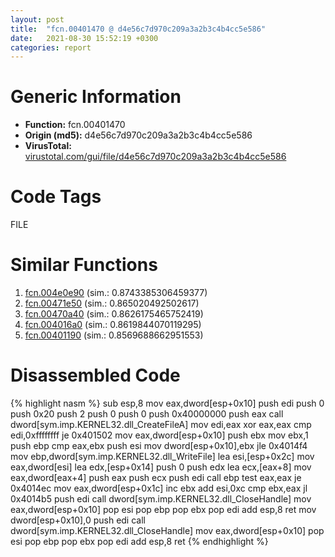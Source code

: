 ```yaml
---
layout: post
title:  "fcn.00401470 @ d4e56c7d970c209a3a2b3c4b4cc5e586"
date:   2021-08-30 15:52:19 +0300
categories: report
---
```


# Generic Information
- **Function:** fcn.00401470
- **Origin (md5):** d4e56c7d970c209a3a2b3c4b4cc5e586
- **VirusTotal:** [virustotal.com/gui/file/d4e56c7d970c209a3a2b3c4b4cc5e586][virustotal_ref]

# Code Tags
<span class="tag" id="FILE">FILE</span>


# Similar Functions

1. [fcn.004e0e90][similar_1_ref] (sim.: 0.8743385306459377)
2. [fcn.00471e50][similar_2_ref] (sim.: 0.865020492502617)
3. [fcn.00470a40][similar_3_ref] (sim.: 0.8626175465752419)
4. [fcn.004016a0][similar_4_ref] (sim.: 0.8619844070119295)
5. [fcn.00401190][similar_5_ref] (sim.: 0.8569688662951553)


# Disassembled Code

{% highlight nasm %}
sub esp,8
mov eax,dword[esp+0x10]
push edi
push 0
push 0x20
push 2
push 0
push 0
push 0x40000000
push eax
call dword[sym.imp.KERNEL32.dll_CreateFileA]
mov edi,eax
xor eax,eax
cmp edi,0xffffffff
je 0x401502
mov eax,dword[esp+0x10]
push ebx
mov ebx,1
push ebp
cmp eax,ebx
push esi
mov dword[esp+0x10],ebx
jle 0x4014f4
mov ebp,dword[sym.imp.KERNEL32.dll_WriteFile]
lea esi,[esp+0x2c]
mov eax,dword[esi]
lea edx,[esp+0x14]
push 0
push edx
lea ecx,[eax+8]
mov eax,dword[eax+4]
push eax
push ecx
push edi
call ebp
test eax,eax
je 0x4014ec
mov eax,dword[esp+0x1c]
inc ebx
add esi,0xc
cmp ebx,eax
jl 0x4014b5
push edi
call dword[sym.imp.KERNEL32.dll_CloseHandle]
mov eax,dword[esp+0x10]
pop esi
pop ebp
pop ebx
pop edi
add esp,8
ret 
mov dword[esp+0x10],0
push edi
call dword[sym.imp.KERNEL32.dll_CloseHandle]
mov eax,dword[esp+0x10]
pop esi
pop ebp
pop ebx
pop edi
add esp,8
ret 
{% endhighlight %}


[similar_1_ref]: /report/fcn.004e0e90@279a61b1e76da49531f1f16fd1102a2d
[similar_2_ref]: /report/fcn.00471e50@289859175c221b107317af7727d26c17
[similar_3_ref]: /report/fcn.00470a40@4fe6510221c33bf023f6abed461fc13f
[similar_4_ref]: /report/fcn.004016a0@7b00dd8f2abf54a73bfb09681334ff78
[similar_5_ref]: /report/fcn.00401190@59aef7c08025d70f84c85db2092fc99e
[virustotal_ref]: https://www.virustotal.com/gui/file/d4e56c7d970c209a3a2b3c4b4cc5e586